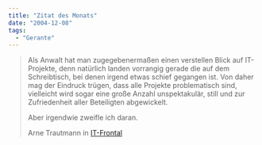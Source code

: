 ```yaml
---
title: "Zitat des Monats"
date: "2004-12-08"
tags:
  - "Gerante"
---
```


> Als Anwalt hat man zugegebenermaßen einen verstellen Blick auf IT-Projekte, denn natürlich landen vorrangig gerade die auf dem Schreibtisch, bei denen irgend etwas schief gegangen ist. Von daher mag der Eindruck trügen, dass alle Projekte problematisch sind, vielleicht wird sogar eine große Anzahl unspektakulär, still und zur Zufriedenheit aller Beteiligten abgewickelt.
>
> Aber irgendwie zweifle ich daran.
>
> Arne Trautmann in [IT-Frontal](http://vnude.typepad.com/itfrontal/2004/12/von_der_unertrg.html)
